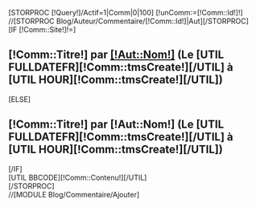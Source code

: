 <div class="getcomments">
	[STORPROC [!Query!]/Actif=1|Comm|0|100]
		[!unComm:=[!Comm::Id!]!]
		//[STORPROC Blog/Auteur/Commentaire/[!Comm::Id!]|Aut][/STORPROC]
		<div class="onecomment">
			[IF [!Comm::Site!]!=]
				<h2>[!Comm::Titre!] par <a href="http://[!Comm::Site!]" title="Site de [!Aut::Nom!]" onclick="window.open(this.href); return false;">[!Aut::Nom!]</a> (Le [UTIL FULLDATEFR][!Comm::tmsCreate!][/UTIL] &agrave; [UTIL HOUR][!Comm::tmsCreate!][/UTIL])</h2>
			[ELSE]
				<h2>[!Comm::Titre!] par [!Aut::Nom!] (Le [UTIL FULLDATEFR][!Comm::tmsCreate!][/UTIL] &agrave; [UTIL HOUR][!Comm::tmsCreate!][/UTIL])</h2>
			[/IF]
			<div class="content">[UTIL BBCODE][!Comm::Contenu!][/UTIL]
			</div>
		</div>
	[/STORPROC]
</div>
//[MODULE Blog/Commentaire/Ajouter]

